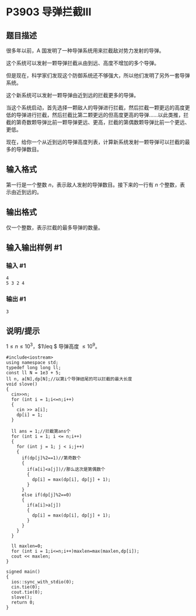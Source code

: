 # P3903 导弹拦截III

## 题目描述

很多年以前，A 国发明了一种导弹系统用来拦截敌对势力发射的导弹。

这个系统可以发射一颗导弹拦截从由到远、高度不增加的多个导弹。

但是现在，科学家们发现这个防御系统还不够强大，所以他们发明了另外一套导弹系统。

这个新系统可以发射一颗导弹由近到远的拦截更多的导弹。

当这个系统启动，首先选择一颗敌人的导弹进行拦截，然后拦截一颗更远的高度更低的导弹进行拦截，然后拦截比第二颗更远的但高度更高的导弹……以此类推，拦截的第奇数颗导弹比前一颗导弹更远、更高，拦截的第偶数颗导弹比前一个更远、更低。

现在，给你一个从近到远的导弹高度列表，计算新系统发射一颗导弹可以拦截的最多的导弹数目。

## 输入格式

第一行是一个整数 $n$，表示敌人发射的导弹数目。接下来的一行有 $n$ 个整数，表示由近到远的。

## 输出格式

仅一个整数，表示拦截的最多导弹的数量。

## 输入输出样例 #1

### 输入 #1

```
4
5 3 2 4
```

### 输出 #1

```
3
```

## 说明/提示

$1\leq n\leq 10^3$，$1\leq $ 导弹高度 $\leq 10^9$。

```
#include<iostream>
using namespace std;
typedef long long ll;
const ll N = 1e3 + 5;
ll n, a[N],dp[N];//以第i个导弹结尾的可以拦截的最大长度
void slove()
{
  cin>>n;
  for (int i = 1;i<=n;i++)
  {
    cin >> a[i];
    dp[i] = 1;
  }

  ll ans = 1;//拦截第ans个
  for (int i = 1; i <= n;i++)
  {
    for (int j = 1; j < i;j++)
    {
      if(dp[j]%2==1)//第奇数个
      {
        if(a[i]<a[j])//那么这次是第偶数个
        {
          dp[i] = max(dp[i], dp[j] + 1);
        }
      }
      else if(dp[j]%2==0)
      {
        if(a[i]>a[j])
        {
          dp[i] = max(dp[i], dp[j] + 1);
        }
      }
    }
  }

  ll maxlen=0;
  for (int i = 1;i<=n;i++)maxlen=max(maxlen,dp[i]);
  cout << maxlen;
}

signed main()
{
  ios::sync_with_stdio(0);
  cin.tie(0);
  cout.tie(0);
  slove();
  return 0;
}
```
